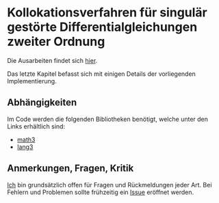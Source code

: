 # Kollokationsverfahren für singulär gestörte Differentialgleichungen zweiter Ordnung

Die Ausarbeiten findet sich
[hier](https://github.com/BjoernLudwigPTB/bezier-kollokation/blob/master/Bézier-Kollokation%20Ausarbeitung.pdf).

Das letzte Kapitel befasst sich mit einigen Details der vorliegenden Implementierung.

## Abhängigkeiten

Im Code werden die folgenden Bibliotheken benötigt, welche unter den Links erhältlich sind:

- [math3](https://commons.apache.org/proper/commons-math/download_math.cgi)
- [lang3](https://commons.apache.org/proper/commons-lang/download_lang.cgi)

## Anmerkungen, Fragen, Kritik 

[Ich](https://github.com/BjoernLudwigPTB) bin grundsätzlich offen für Fragen und Rückmeldungen jeder Art. Bei Fehlern
und Problemen sollte frühzeitig ein [Issue](https://github.com/BjoernLudwigPTB/bezier-kollokation/issues) eröffnet
werden. 